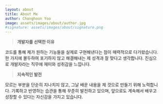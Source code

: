 ```yaml
---
layout: about
title: About Me
author: Changhoon Yoo
image: assets/images/about/author.jpg
#signature: assets/images/about/signature.png
---
```

>**개발자를 선택한 이유**  

코드를 통해 제가 원하는 기능들을 실제로 구현해낸다는 점이 매력적으로 다가왔습니다. 한 가지에 몰두하여 포기하지 않고 해결해내는 제 성격과 잘 맞다고 생각합니다. 
진심으로 개발자라는 직무에 재미와 성취감을 느낍니다.

>**지속적인 발전**

모르는 부분을 단순히 지나치지 않고, 그날 배운 내용을 제 것으로 만들기 위해 노력합니다. 기록하고 반영하는 습관을 통해 꾸준히 발전하고 있으며, 앞으로도 계속해서 배우고 성장할 수 있다는 자신감을 가지고 있습니다.
